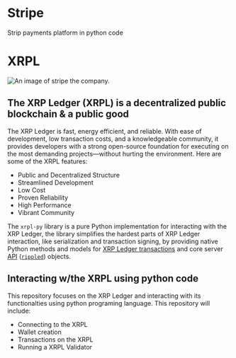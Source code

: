 # Stripe
Strip payments platform in python code

# XRPL

![An image of stripe the company.](stripe-for-wordpress)


## The XRP Ledger (XRPL) is a decentralized public blockchain & a public good
The XRP Ledger is fast, energy efficient, and reliable. With ease of development, low transaction costs, and a knowledgeable community, it provides developers with a strong open-source foundation for executing on the most demanding projects—without hurting the environment. Here are some of the XRPL features:

* Public and Decentralized Structure
* Streamlined Development
* Low Cost
* Proven Reliability
* High Performance
* Vibrant Community


The `xrpl-py` library is a pure Python implementation for interacting with the XRP Ledger, the library simplifies the hardest parts of XRP Ledger interaction, like serialization and transaction signing, by providing native Python methods and models for [XRP Ledger transactions](https://xrpl.org/transaction-formats.html) and core server [API](https://xrpl.org/api-conventions.html) ([`rippled`](https://github.com/ripple/rippled)) objects.


## Interacting w/the XRPL using python code
This repository focuses on the XRP Ledger and interacting with its functionalties using python programing language. This repository will include:
* Connecting to the XRPL
* Wallet creation
* Transactions on the XRPL
* Running a XRPL Validator

